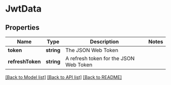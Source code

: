 # JwtData

## Properties
Name | Type | Description | Notes
------------ | ------------- | ------------- | -------------
**token** | **string** | The JSON Web Token | 
**refreshToken** | **string** | A refresh token for the JSON Web Token | 

[[Back to Model list]](../README.md#documentation-for-models) [[Back to API list]](../README.md#documentation-for-api-endpoints) [[Back to README]](../README.md)


